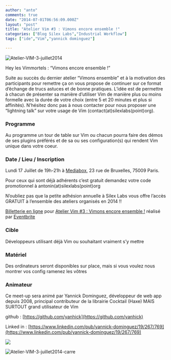 ```yaml
---
author: "anto"
comments: true
date: "2014-07-01T06:56:09.000Z"
layout: "post"
title: "Atelier Vim #3 : Vimons encore ensemble !"
categories: ["Blog Silex Labs","Industrial Workflow"]
tags: ["ide","Vim","yannick dominguez"]

---
```

![Atelier-VIM-3-juillet2014](https://www.silexlabs.org/wp-content/uploads/2014/07/Atelier-VIM-3-juillet2014-687x172.png)

Hey les Vimmortels : “Vimons encore ensemble !”

Suite au succès du dernier atelier “Vimons ensemble” et à la motivation des participants pour remettre ça on vous propose de continuer sur ce format d’échange de trucs astuces et de bonne pratiques.
L’idée est de permettre à chacun de présenter sa manière d’utiliser Vim de manière plus ou moins formelle avec la durée de votre choix (entre 5 et 20 minutes et plus si affinités). N’hésitez donc pas à nous contacter pour nous proposer une “lightning talk” sur votre usage de Vim (contact(at)silexlabs(point)org).


### Programme


Au programme un tour de table sur Vim ou chacun pourra faire des démos de ses plugins préférés et de sa ou ses configuration(s) qui rendent Vim unique dans votre coeur.


### Date / Lieu / Inscription


Lundi 17 Juillet de 19h-21h à [Mediabox](http://www.mediabox.fr/), 23 rue de Bruxelles, 75009 Paris.


Pour ceux qui sont déjà adhérents c’est gratuit demandez votre code promotionnel à antonin(at)silexlabs(point)org




N’oubliez pas que la petite adhésion annuelle à Silex Labs vous offre l’accès GRATUIT à l’ensemble des ateliers organisés en 2014 !!








[Billetterie en ligne](http://www.eventbrite.fr/r/etckt) pour [Atelier Vim #3 : Vimons encore ensemble !](https://www.eventbrite.fr/e/billets-atelier-vim-3-vimons-encore-ensemble-12134327099?ref=etckt) réalisé par [Eventbrite](http://www.eventbrite.fr?ref=etckt)







### Cible


Développeurs utilisant déjà Vim ou souhaitant vraiment s’y mettre


### Matériel


Des ordinateurs seront disponibles sur place, mais si vous voulez nous montrer vos config ramenez les vôtres


### Animateur


Ce meet-up sera animé par Yannick Dominguez, développeur de web app depuis 2008, principal contributeur de la librairie Cocktail (Haxe) MAIS SURTOUT grand utilisateur de Vim


github : [https://github.com/yanhick](https://github.com/yanhick)




Linked in : [https://www.linkedin.com/pub/yannick-dominguez/19/267/769](https://www.linkedin.com/pub/yannick-dominguez/19/267/769)


![](https://lh4.googleusercontent.com/JWBywAb8aEx9HIi872_Mvc-kcg-C7gJiQUn3xL4pbkN1X72yFnLS5TX38B2yHvDhB-wKeSfxvT8hpuaeKFemAwlfTh6XGkSocBBLy7TrIFykCcMFYqL-fPwsqnJMvz1TcA)

![Atelier-VIM-3-juillet2014-carre](https://www.silexlabs.org/wp-content/uploads/2014/07/Atelier-VIM-3-juillet2014-carre.png)


